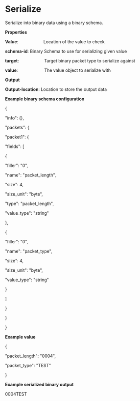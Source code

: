 # Serialize

Serialize into binary data using a binary schema.

 **Properties**
 

**Value**:                      Location of the value to check

**schema-id**:             Binary Schema to use for serializing given value

**target**:                     Target binary packet type to serialize against

**value**:                      The value object to serialize with

 **Output**
 

**Output-location**: Location to store the output data

 **Example binary schema configuration**
 

{

"info": {},

"packets": {

"packet1": {

"fields": [

{

"filler": "0",

"name": "packet_length",

"size": 4,

"size_unit": "byte",

"type": "packet_length",

"value_type": "string"

},

{

"filler": "0",

"name": "packet_type",

"size": 4,

"size_unit": "byte",

"value_type": "string"

}

]

}

}

}

**Example value**

{

"packet_length": "0004",

"packet_type": "TEST"

}

**Example serialized binary output**

0004TEST